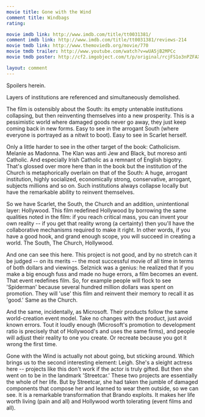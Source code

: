 ```yaml
---
movie title: Gone with the Wind
comment title: Windbags
rating: 

movie imdb link: http://www.imdb.com/title/tt0031381/
comment imdb link: http://www.imdb.com/title/tt0031381/reviews-214
movie tmdb link: http://www.themoviedb.org/movie/770
movie tmdb trailer: http://www.youtube.com/watch?v=wUA5jB2MPCc
movie tmdb poster: http://cf2.imgobject.com/t/p/original/rcjFS1o3nPZFAXmT6vNWXEqGRB5.jpg

layout: comment
---
```


Spoilers herein.

Layers of institutions are referenced and simultaneously demolished.

The film is ostensibly about the South: its empty untenable institutions collapsing, but then reinventing themselves into a new prosperity. This is a pessimistic world where damaged goods never go away, they just keep coming back in new forms. Easy to see in the arrogant South (where everyone is portrayed as a nitwit to boot). Easy to see in Scarlet herself.

Only a little harder to see in the other target of the book: Catholicism. Melanie as Madonna. The Klan was anti Jew and Black, but moreso anti Catholic. And especially Irish Catholic as a remnant of English bigotry. That's glossed over more here than in the book but the institution of the Church is metaphorically overlain on that of the South: A huge, arrogant institution, highly socialized, economically strong, conservative, arrogant, subjects millions and so on. Such institutions always collapse locally but have the remarkable ability to reinvent themselves.

So we have Scarlet, the South, the Church and an addition, unintentional layer: Hollywood. This film redefined Hollywood by borrowing the same qualities noted in the film: if you reach critical mass, you can invent your own reality -- if you get that reality wrong (a certainty) then you'll have the collaborative mechanisms required to make it right. In other words, if you have a good hook, and grand enough scope, you will succeed in creating a world. The South, The Church, Hollywood.

And one can see this here. This project is not good, and by no stretch can it be judged -- on its merits -- the most successful movie of all time in terms of both dollars and viewings. Selznick was a genius: he realized that if you make a big enough fuss and made no huge errors, a film becomes an event. That event redefines film. So, for example people will flock to see 'Spiderman' because several hundred million dollars was spent on promotion. They will 'use' this film and reinvent their memory to recall it as 'good.' Same as the Church.

And the same, incidentally, as Microsoft. Their products follow the same world-creation event model. Take no changes with the product, just avoid known errors. Tout it loudly enough (Microsoft's promotion to development ratio is precisely that of Hollywood's and uses the same firms), and people will adjust their reality to one you create. Or recreate because you got it wrong the first time.

Gone with the Wind is actually not about going, but sticking around. Which brings us to the second interesting element: Leigh. She's a sleight actress here -- projects like this don't work if the actor is truly gifted. But then she went on to be in the landmark 'Streetcar.' These two projects are essentially the whole of her life. But by Streetcar, she had taken the jumble of damaged components that compose her and learned to wear them outside, so we can see. It is a remarkable transformation that Brando exploits. It makes her life worth living (pain and all) and Hollywood worth tolerating (event films and all).